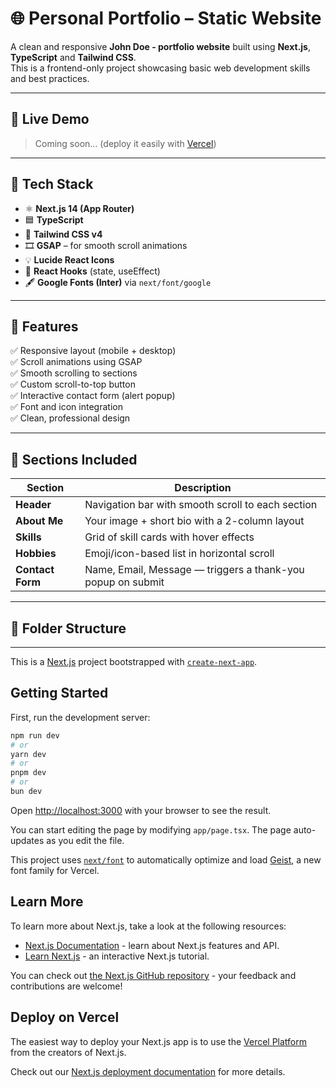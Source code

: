 # 🌐 Personal Portfolio – Static Website

A clean and responsive **John Doe -  portfolio website** built using **Next.js**, **TypeScript** and **Tailwind CSS**.  
This is a frontend-only project showcasing basic web development skills and best practices.

---

## 📸 Live Demo

> Coming soon... (deploy it easily with [Vercel]([https://vercel.com](https://john-doe-portfolio-plum.vercel.app/)))

---

## 🚀 Tech Stack

- ⚛️ **Next.js 14 (App Router)**
- 🟦 **TypeScript**
- 🎨 **Tailwind CSS v4**
- 🎞 **GSAP** – for smooth scroll animations
- 💡 **Lucide React Icons**
- 💬 **React Hooks** (state, useEffect)
- 🖋 **Google Fonts (Inter)** via `next/font/google`

---

## 📁 Features

✅ Responsive layout (mobile + desktop)  
✅ Scroll animations using GSAP  
✅ Smooth scrolling to sections  
✅ Custom scroll-to-top button  
✅ Interactive contact form (alert popup)  
✅ Font and icon integration  
✅ Clean, professional design

---

## 🧱 Sections Included

| Section       | Description                                                  |
|---------------|--------------------------------------------------------------|
| **Header**     | Navigation bar with smooth scroll to each section            |
| **About Me**   | Your image + short bio with a 2-column layout                |
| **Skills**     | Grid of skill cards with hover effects                       |
| **Hobbies**    | Emoji/icon-based list in horizontal scroll                   |
| **Contact Form** | Name, Email, Message — triggers a thank-you popup on submit |

---

## 📂 Folder Structure

---------------------------------------------------------------------------------------------------------------------------------------------------------

This is a [Next.js](https://nextjs.org) project bootstrapped with [`create-next-app`](https://nextjs.org/docs/app/api-reference/cli/create-next-app).

## Getting Started

First, run the development server:

```bash
npm run dev
# or
yarn dev
# or
pnpm dev
# or
bun dev
```

Open [http://localhost:3000](http://localhost:3000) with your browser to see the result.

You can start editing the page by modifying `app/page.tsx`. The page auto-updates as you edit the file.

This project uses [`next/font`](https://nextjs.org/docs/app/building-your-application/optimizing/fonts) to automatically optimize and load [Geist](https://vercel.com/font), a new font family for Vercel.

## Learn More

To learn more about Next.js, take a look at the following resources:

- [Next.js Documentation](https://nextjs.org/docs) - learn about Next.js features and API.
- [Learn Next.js](https://nextjs.org/learn) - an interactive Next.js tutorial.

You can check out [the Next.js GitHub repository](https://github.com/vercel/next.js) - your feedback and contributions are welcome!

## Deploy on Vercel

The easiest way to deploy your Next.js app is to use the [Vercel Platform](https://vercel.com/new?utm_medium=default-template&filter=next.js&utm_source=create-next-app&utm_campaign=create-next-app-readme) from the creators of Next.js.

Check out our [Next.js deployment documentation](https://nextjs.org/docs/app/building-your-application/deploying) for more details.
